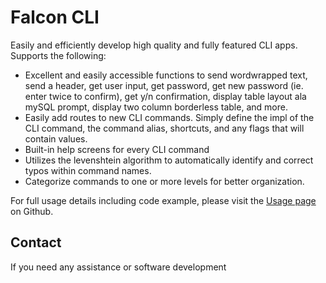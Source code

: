 
# Falcon CLI

Easily and efficiently develop high quality and fully featured CLI apps.  Supports the following:

* Excellent and easily accessible functions to send wordwrapped text, send a header, get user input, get password, get new password (ie. enter twice to confirm), get y/n confirmation, display table layout ala mySQL prompt, display two column borderless table, and more.
* Easily add routes to new CLI commands.  Simply define the impl of the CLI command, the command alias, shortcuts, and any flags that will contain values.
* Built-in help screens for every CLI command
* Utilizes the levenshtein algorithm to automatically identify and correct typos within command names.
* Categorize commands to one or more levels for better organization.

For full usage details including code example, please visit the [Usage page](https://github.com/mdizak/rust-falcon-cli/blob/main/usage.md) on Github.

## Contact

If you need any assistance or software development


